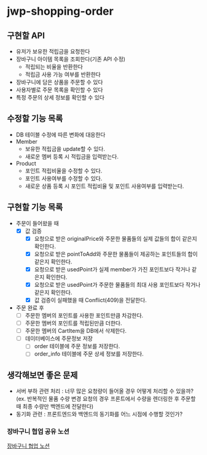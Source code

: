# jwp-shopping-order

## 구현할 API
- 유저가 보유한 적립금을 요청한다
- 장바구니 아이템 목록을 조회한다(기존 API 수정)
  - 적립되는 비율을 반환한다
  - 적립금 사용 가능 여부를 반환한다
- 장바구니에 담은 상품을 주문할 수 있다
- 사용자별로 주문 목록을 확인할 수 있다
- 특정 주문의 상세 정보를 확인할 수 있다

## 수정할 기능 목록
- DB 테이블 수정에 따른 변화에 대응한다
- Member
  - 보유한 적립금을 update할 수 있다.
  - 새로운 멤버 등록 시 적립금을 입력받는다.
- Product
  - 포인트 적립비율을 수정할 수 있다.
  - 포인트 사용여부를 수정할 수 있다.
  - 새로운 상품 등록 시 포인트 적립비율 및 포인트 사용여부를 입력받는다.

## 구현할 기능 목록
- 주문이 들어왔을 때
  - [x] 값 검증
    - [x] 요청으로 받은 originalPrice와 주문한 물품들의 실제 값들의 합이 같은지 확인한다.
    - [x] 요청으로 받은 pointToAdd와 주문한 물품들이 제공하는 포인트들의 합이 같은지 확인한다.
    - [x] 요청으로 받은 usedPoint가 실제 member가 가진 포인트보다 작거나 같은지 확인한다.
    - [x] 요청으로 받은 usedPoint가 주문한 물품들의 최대 사용 포인트보다 작거나 같은지 확인한다.
    - [x] 값 검증이 실패했을 때 Conflict(409)을 전달한다.
- 주문 완료 후
  - [ ] 주문한 멤버의 포인트를 사용한 포인트만큼 차감한다.
  - [ ] 주문한 멤버의 포인트를 적립된만큼 더한다.
  - [ ] 주문한 멤버의 CartItem을 DB에서 삭제한다.
  - [ ] 데이터베이스에 주문정보 저장
    - [ ] order 테이블에 주문 정보를 저장한다.
    - [ ] order_info 테이블에 주문 상세 정보를 저장한다.

## 생각해보면 좋은 문제
- 서버 부하 관련 처리 : 너무 많은 요청량이 들어올 경우 어떻게 처리할 수 있을까?
(ex. 반복적인 물품 수량 변경 요청의 경우 프론트에서 수량을 렌더링한 후 주문할 때 최종 수량만 백엔드에 전달한다)
- 동기화 관련 : 프론트엔드와 백엔드의 동기화를 어느 시점에 수행할 것인가?

### 장바구니 협업 공유 노션
[장바구니 협업 노션](https://quilt-dinghy-08e.notion.site/step2-da784bf6f78b4ce8baa89d489ceb227e)
